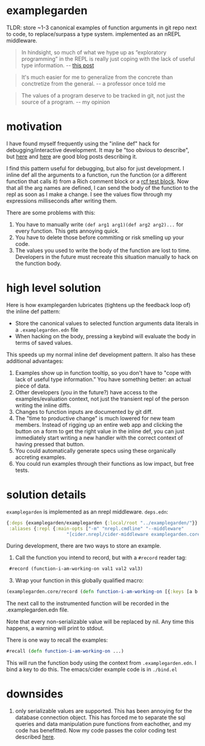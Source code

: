 examplegarden
=======

TLDR: store ~1-3 canonical examples of function arguments in git repo next to code, to replace/surpass a type system. implemented as an nREPL middleware.


> In hindsight, so much of what we hype up as “exploratory programming” in the REPL is really just coping with the lack of useful type information.
> -- [this post](https://discuss.ocaml.org/t/whats-your-development-workflow/10358/8)

> It's much easier for me to generalize from the concrete than conctretize from the general.
> -- a professor once told me

> The values of a program deserve to be tracked in git, not just the source of a program.
> -- my opinion


motivation
===

I have found myself frequently using the "inline def" hack for debugging/interactive development. It may be "too obvious to describe", but [here](https://blog.michielborkent.nl/inline-def-debugging.html) and [here](https://cognitect.com/blog/2017/6/5/repl-debugging-no-stacktrace-required) are good blog posts describing it.

I find this pattern useful for debugging, but also for just development. I inline def all the arguments to a function, run the function (or a different function that calls it) from a Rich comment block or a [rcf test block](https://github.com/hyperfiddle/rcf). Now that all the arg names are defined, I can send the body of the function to the repl as soon as I make a change. I see the values flow through my expressions milliseconds after writing them.

There are some problems with this:
  1. You have to manually write ``(def arg1 arg1)(def arg2 arg2)...`` for every function. This gets annoying quick.
  2. You have to delete those before commiting or risk smelling up your code.
  3. The values you used to write the body of the function are lost to time. Developers in the future must recreate this situation manually to hack on the function body.

high level solution
====

Here is how examplegarden lubricates (tightens up the feedback loop of) the inline def pattern:
  * Store the canonical values to selected function arguments data literals in a ``.examplegarden.edn`` file
  * When hacking on the body, pressing a keybind will evaluate the body in terms of saved values.


This speeds up my normal inline def development pattern. It also has these additional advantages:
  1. Examples show up in function tooltip, so you don't have to "cope with lack of useful type information." You have something better: an actual piece of data.
  2. Other developers (you in the future?) have access to the examples/evaluation context, not just the transient repl of the person writing the inline diffs.
  3. Changes to function inputs are documented by git diff.
  4. The "time to productive change" is much lowered for new team members. Instead of rigging up an entire web app and clicking the button on a form to get the right value in the inline def, you can just immediately start writing a new handler with the correct context of having pressed that button.
  5. You could automatically generate specs using these organically accreting examples.
  6. You could run examples through their functions as low impact, but free tests.

solution details
====
``examplegarden`` is implemented as an nrepl middleware. ``deps.edn``:
```clojure
{:deps {examplegarden/examplegarden {:local/root "../examplegarden/"}}
 :aliases {:repl {:main-opts ["-m" "nrepl.cmdline" "--middleware"
 		              "[cider.nrepl/cider-middleware examplegarden.core/examplegarden-hook]"]}}}

```

During development, there are two ways to store an example.
  1. Call the function you intend to record, but with a `#record` reader tag: 
```clojure
 #record (function-i-am-working-on val1 val2 val3)
 ```
  3. Wrap your function in this globally qualified macro:
```clojure
(examplegarden.core/record (defn function-i-am-working-on [{:keys [a b c]} val2 val3] ...))
```
The next call to the instrumented function will be recorded in the .examplegarden.edn file.

Note that every non-serializable value will be replaced by nil. Any time this happens, a warning will print to stdout.

There is one way to recall the examples:
```clojure
#recall (defn function-i-am-working-on ...)
```
This will run the function body using the context from ``.examplegarden.edn``.
I bind a key to do this. The emacs/cider example code is in ``./bind.el``


downsides
====

1. only serializable values are supported. This has been annoying for the database connection object. This has forced me to separate the sql queries and data manipulation pure functions from eachother, and my code has benefitted. Now my code passes the color coding test described [here](https://youtu.be/WtdegIqQbrg?t=983).
